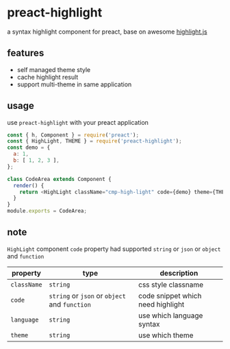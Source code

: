 # preact-highlight

a syntax highlight component for preact, base on awesome [highlight.js](https://github.com/isagalaev/highlight.js)

## features

 - self managed theme style
 - cache highlight result
 - support multi-theme in same application

## usage

use `preact-highlight` with your preact application

```js
const { h, Component } = require('preact');
const { HighLight, THEME } = require('preact-highlight');
const demo = {
  a: 1,
  b: [ 1, 2, 3 ],
};

class CodeArea extends Component {
  render() {
    return <HighLight className="cmp-high-light" code={demo} theme={THEME.monokaiSublime}/>;
  }
}
module.exports = CodeArea;
```

## note

`HighLight` component `code` property had supported `string` or `json` or `object` and `function`

| property          | type                                          | description                              |
| ----------------- | --------------------------------------------- | ---------------------------------------- |
| `className`       | `string`                                      | css style classname                      |
| `code`            | `string` or `json` or `object` and `function` | code snippet which need highlight        |
| `language`        | `string`                                      | use which language syntax                |
| `theme`           | `string`                                      | use which theme                          |
